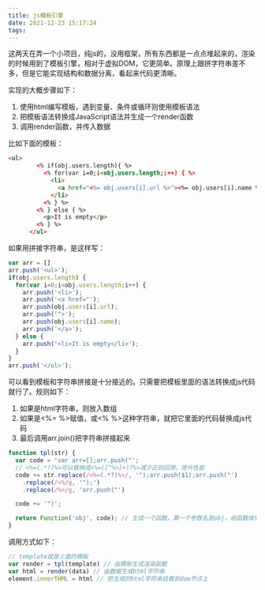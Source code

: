 ```yaml
---
title: js模板引擎
date: 2021-12-23 15:17:24
tags:
---
```


这两天在弄一个小项目，纯js的，没用框架，所有东西都是一点点堆起来的，渲染的时候用到了模板引擎，相对于虚拟DOM，它更简单。原理上跟拼字符串差不多，但是它能实现结构和数据分离，看起来代码更清晰。

<!-- more -->

实现的大概步骤如下：
1. 使用html编写模板，遇到变量、条件或循环则使用模板语法
2. 把模板语法转换成JavaScript语法并生成一个render函数
3. 调用render函数，并传入数据

比如下面的模板：
```html
<ul>
        <% if(obj.users.length){ %>
          <% for(var i=0;i<obj.users.length;i++) { %>
            <li>
              <a href="<%= obj.users[i].url %>"><%= obj.users[i].name %></a>
            </li>
          <% } %>
        <% } else { %>
          <p>It is empty</p>
        <% } %>
      </ul>

```
如果用拼接字符串，是这样写：
```javascript
var arr = []
arr.push('<ul>');
if(obj.users.length) {
  for(var i=0;i<obj.users.length;i++) {
    arr.push('<li>');
    arr.push('<a href="');
    arr.push(obj.users[i].url);
    arr.push('">');
    arr.push(obj.users[i].name);
    arr.push('</a>');
  } else {
    arr.push('<li>It is empty</li>');
  }
}
arr.push('</ul>');
```
可以看到模板和字符串拼接是十分接近的。只需要把模板里面的语法转换成js代码就行了。规则如下：
1. 如果是html字符串，则放入数组
2. 如果是<%= %>赋值，或<% %>这种字符串，就把它里面的代码替换成js代码
3. 最后调用arr.join()把字符串拼接起来

```javascript
function tpl(str) {
  var code = 'var arr=[];arr.push("';
  // <%=(.*?)%>可以替换成<%=([^%>]+)?%>减少正则回溯，提升性能
  code += str.replace(/<%=(.*?)%>/, '");arr.push($1);arr.push("')
    .replace(/<%/g, '");')
    .replace(/%>/g, 'arr.push("')

  code += '")';

  return Function('obj', code); // 生成一个函数，第一个参数名是obj，给函数体使用
}
```
调用方式如下：
```javascript
// template就是上面的模板
var render = tpl(template) // 由模板生成渲染函数
var html = render(data) // 由数据生成html字符串
element.innerTHML = html // 把生成的html字符串挂载到dom节点上
```
